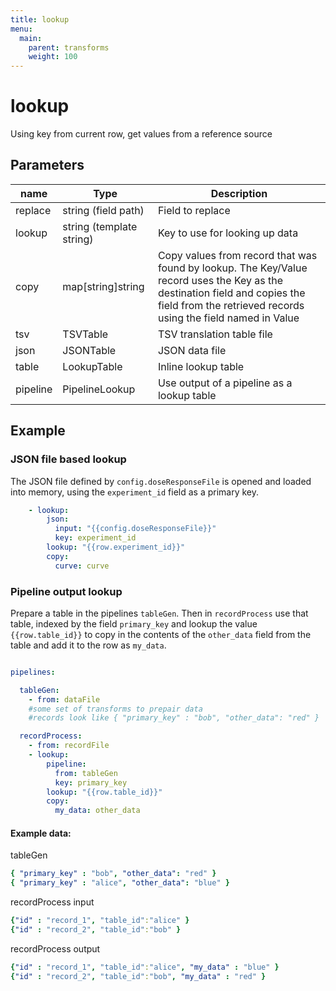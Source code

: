 ```yaml
---
title: lookup
menu:
  main:
    parent: transforms
    weight: 100
---
```


# lookup
Using key from current row, get values from a reference source

## Parameters

| name | Type | Description |
| --- | --- | --- |
| replace | string (field path) | Field to replace | 
| lookup | string (template string) | Key to use for looking up data |
| copy | map[string]string | Copy values from record that was found by lookup. The Key/Value record uses the Key as the destination field and copies the field from the retrieved records using the field named in Value |  
| tsv | TSVTable  | TSV translation table file | 
| json | JSONTable | JSON data file | 
| table | LookupTable | Inline lookup table | 
| pipeline | PipelineLookup | Use output of a pipeline as a lookup table |

## Example

### JSON file based lookup

The JSON file defined by `config.doseResponseFile` is opened and loaded into memory, using the `experiment_id` field as a primary key. 

```yaml
    - lookup:
        json:
          input: "{{config.doseResponseFile}}"
          key: experiment_id
        lookup: "{{row.experiment_id}}"
        copy:
          curve: curve
```


### Pipeline output lookup

Prepare a table in the pipelines `tableGen`. Then in `recordProcess` use that table, indexed by the field `primary_key` and lookup the value `{{row.table_id}}` to copy in the contents of the `other_data` field from the table and add it to the row as `my_data`.

```yaml

pipelines:

  tableGen:
    - from: dataFile
    #some set of transforms to prepair data
    #records look like { "primary_key" : "bob", "other_data": "red" }

  recordProcess:
    - from: recordFile
    - lookup:
        pipeline:
          from: tableGen
          key: primary_key
        lookup: "{{row.table_id}}"
        copy:
          my_data: other_data

```

#### Example data:
tableGen
```yaml
{ "primary_key" : "bob", "other_data": "red" }
{ "primary_key" : "alice", "other_data": "blue" }
```

recordProcess input
```yaml
{"id" : "record_1", "table_id":"alice" }
{"id" : "record_2", "table_id":"bob" }
```

recordProcess output
```yaml
{"id" : "record_1", "table_id":"alice", "my_data" : "blue" }
{"id" : "record_2", "table_id":"bob", "my_data" : "red" }
```

